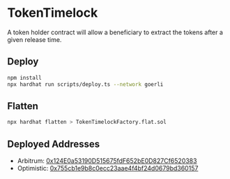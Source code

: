 # TokenTimelock
A token holder contract will allow a beneficiary to extract the tokens after a given release time.

## Deploy
```bash
npm install
npx hardhat run scripts/deploy.ts --network goerli
```

## Flatten
```bash
npx hardhat flatten > TokenTimelockFactory.flat.sol
```

## Deployed Addresses
* Arbitrum: [0x124E0a53190D515675fdF652bE0D827Cf6520383](https://arbiscan.io/address/0x124E0a53190D515675fdF652bE0D827Cf6520383)
* Optimistic: [0x755cb1e9b8c0ecc23aae4f4bf24d0679bd360157](https://optimistic.etherscan.io/address/0x755cb1e9b8c0ecc23aae4f4bf24d0679bd360157)